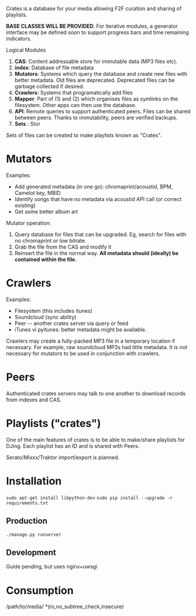 Crates is a database for your media allowing F2F curation and sharing of playlists.


**BASE CLASSES WILL BE PROVIDED**. For iterative modules, a generator interface
may be defined soon to support progress bars and time remaining indicators.

Logical Modules

1. **CAS**: Content addressable store for immutable data (MP3 files etc).
2. **index**: Database of file metadata
3. **Mutators**: Systems which query the database and create new files with better
   metadata. Old files are deprecated. Deprecated files can be garbage collected if desired.
4. **Crawlers**: Systems that programatically add files
5. **Mapper**: Part of (1) and (2) which organises files as symlinks on the
   filesystem. Other apps can then use the database.
6. **API**: Remote queries to support authenticated peers. Files can be shared
   between peers. Thanks to immutability, peers are verified backups.
7. **Sets** : Stor



Sets of files can be created to make playlists known as "Crates".

# Mutators
Examples:
  * Add generated metadata (in one go): chromaprint/acoustid, BPM, Camelot key, MBID
  * Identify songs that have no metadata via acoustid API call (or correct existing)
  * Get some better album art


Mutator operation:
  1. Query database for files that can be upgraded. Eg, search for files with no chromaprint or low bitrate.
  2. Grab the file from the CAS and modify it
  3. Reinsert the file in the normal way. **All metadata should (ideally) be contained within the file.**

# Crawlers

Examples:
  * Filesystem (this includes itunes)
  * Soundcloud (sync ability)
  * Peer -- another crates server via query or feed
  * iTunes vi pyitunes: better metadata might be available.


Crawlers may create a fully-packed MP3 file in a temporary location if
necessary. For example, raw soundcloud MP3s had little metadata. It is not
necessary for mutators to be used in conjunction with crawlers.


# Peers
Authenticated crates servers may talk to one another to download records from indexes and CAS.

# Playlists ("crates")
One of the main features of crates is to be able to make/share playlists for
DJing. Each playlist has an ID and is shared with Peers.

Serato/Mixxx/Traktor import/export is planned.

# Installation
`sudo apt-get install libpython-dev`
`sudo pip install --upgrade -r requirements.txt`
## Production
`./manage.py runserver`
## Development
Guide pending, but uses nginx+uwsgi

# Consumption
/path/to/media/ *(ro,no_subtree_check,insecure)
